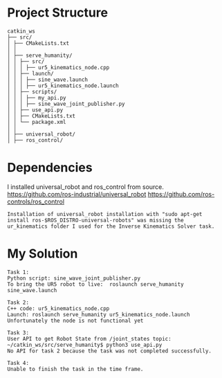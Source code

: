 # Project Structure

```
catkin_ws
├── src/
│ ├── CMakeLists.txt
│ │
│ ├── serve_humanity/
│ │ ├── src/
│ │ │ ├── ur5_kinematics_node.cpp
│ │ ├── launch/
│ │ │ ├── sine_wave.launch
│ │ │ ├── ur5_kinematics_node.launch
│ │ ├── scripts/
│ │ │ ├── my_api.py
│ │ │ ├── sine_wave_joint_publisher.py
│ │ ├── use_api.py
│ │ ├── CMakeLists.txt
│ │ └── package.xml
│ │
│ ├── universal_robot/
│ ├── ros_control/
```

# Dependencies
I installed universal_robot and ros_control from source.
	https://github.com/ros-industrial/universal_robot
	https://github.com/ros-controls/ros_control

	Installation of universal_robot installation with "sudo apt-get install ros-$ROS_DISTRO-universal-robots" was missing the ur_kinematics folder I used for the Inverse Kinematics Solver task.

# My Solution
	
	Task 1:
	Python script: sine_wave_joint_publisher.py
	To bring the UR5 robot to live:  roslaunch serve_humanity sine_wave.launch
	
	Task 2:
	C++ code: ur5_kinematics_node.cpp
	Launch: roslaunch serve_humanity ur5_kinematics_node.launch
	Unfortunately the node is not functional yet
	
	Task 3:
	User API to get Robot State from /joint_states topic: ~/catkin_ws/src/serve_humanity$ python3 use_api.py
	No API for task 2 because the task was not completed successfully.
	
	Task 4:
	Unable to finish the task in the time frame. 
	
